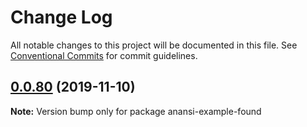 # Change Log

All notable changes to this project will be documented in this file.
See [Conventional Commits](https://conventionalcommits.org) for commit guidelines.

## [0.0.80](https://github.com/ntucker/anansi/compare/anansi-example-found@0.0.79...anansi-example-found@0.0.80) (2019-11-10)

**Note:** Version bump only for package anansi-example-found
